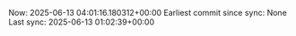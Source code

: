 Now: 2025-06-13 04:01:16.180312+00:00 Earliest commit since sync: None Last sync: 2025-06-13 01:02:39+00:00
